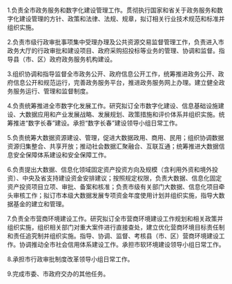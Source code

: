 1.负责全市政务服务和数字化建设管理工作。贯彻执行国家和省关于政务服务和数字化建设管理的方针、政策和法律、法规、规章，拟订相关行业技术规范和标准并组织实施。

2.负责市级行政审批事项集中受理办理及公共资源交易监督管理工作，负责进入市政务大厅的行政审批和建设项目、政府采购招投标等业务的管理、协调和监督。指导县（市、区）政府政务服务机构建设。

3.组织协调和指导监督全市政务公开、政府信息公开工作，统筹推进政务公开、政府信息公开和规范运行，完善政务服务平台，推进政务服务网上办理。建立健全政务服务运行、管理和监督制度。

4.负责统筹推进全市数字化发展工作。研究拟订全市数字化建设、信息基础设施建设、大数据应用和产业发展战略、发展规划、政策措施和评价体系并组织实施。统筹推进“数字长春”建设。承担“数字长春”建设领导小组日常工作。

5.负责统筹大数据资源建设、管理，促进大数据政用、商用、民用；组织协调数据资源归集整合、共享开放；推动社会数据汇聚融合、互联互通；统筹推进大数据信息安全保障体系建设和安全保障工作。

6.负责提出大数据、信息化领域固定资产投资方向及规模（含利用外资和境外投资）、中央及省支持建设资金安排建议；按照规定权限，负责大数据、信息化固定资产投资项目立项、审批、备案和核准；负责市级有关部门大数据、信息化项目牵头审核工作；拟订市本级大数据发展专项资金年度使用计划并组织实施，指导大数据基金的建立和管理。

7.负责全市营商环境建设工作。研究拟订全市营商环境建设工作规划和相关政策并组织实施，组织相关部门对重大案件进行直接查处，建立优化营商环境目标责任制和责任追究制并组织实施。指导、协调、监督、考核县（市、区）营商环境建设工作。协调推动全市社会信用体系建设工作。承担市软环境建设领导小组日常工作。

8.承担市行政审批制度改革领导小组日常工作。

9.完成市委、市政府交办的其他任务。